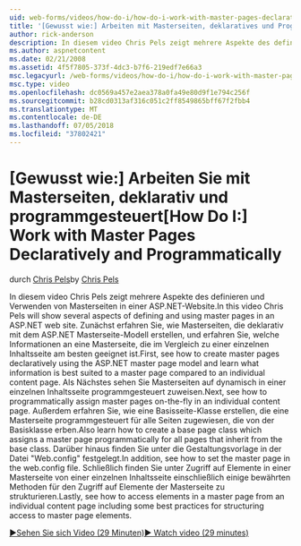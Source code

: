 ```yaml
---
uid: web-forms/videos/how-do-i/how-do-i-work-with-master-pages-declaratively-and-programmatically
title: '[Gewusst wie:] Arbeiten mit Masterseiten, deklaratives und Programmgesteuertes | Microsoft-Dokumentation'
author: rick-anderson
description: In diesem video Chris Pels zeigt mehrere Aspekte des definieren und Verwenden von Masterseiten in einer ASP.NET-Website. Zunächst erfahren Sie, wie Masterseiten Declarati erstellen...
ms.author: aspnetcontent
ms.date: 02/21/2008
ms.assetid: 4f5f7805-373f-4dc3-b7f6-219edf7e66a3
msc.legacyurl: /web-forms/videos/how-do-i/how-do-i-work-with-master-pages-declaratively-and-programmatically
msc.type: video
ms.openlocfilehash: dc0569a457e2aea378a0fa49e80d9f1e794c256f
ms.sourcegitcommit: b28cd0313af316c051c2ff8549865bff67f2fbb4
ms.translationtype: MT
ms.contentlocale: de-DE
ms.lasthandoff: 07/05/2018
ms.locfileid: "37802421"
---
```

<a name="how-do-i-work-with-master-pages-declaratively-and-programmatically"></a><span data-ttu-id="acb64-104">[Gewusst wie:] Arbeiten Sie mit Masterseiten, deklarativ und programmgesteuert</span><span class="sxs-lookup"><span data-stu-id="acb64-104">[How Do I:] Work with Master Pages Declaratively and Programmatically</span></span>
====================
<span data-ttu-id="acb64-105">durch [Chris Pels](https://twitter.com/chrispels)</span><span class="sxs-lookup"><span data-stu-id="acb64-105">by [Chris Pels](https://twitter.com/chrispels)</span></span>

<span data-ttu-id="acb64-106">In diesem video Chris Pels zeigt mehrere Aspekte des definieren und Verwenden von Masterseiten in einer ASP.NET-Website.</span><span class="sxs-lookup"><span data-stu-id="acb64-106">In this video Chris Pels will show several aspects of defining and using master pages in an ASP.NET web site.</span></span> <span data-ttu-id="acb64-107">Zunächst erfahren Sie, wie Masterseiten, die deklarativ mit dem ASP.NET Masterseite-Modell erstellen, und erfahren Sie, welche Informationen an eine Masterseite, die im Vergleich zu einer einzelnen Inhaltsseite am besten geeignet ist.</span><span class="sxs-lookup"><span data-stu-id="acb64-107">First, see how to create master pages declaratively using the ASP.NET master page model and learn what information is best suited to a master page compared to an individual content page.</span></span> <span data-ttu-id="acb64-108">Als Nächstes sehen Sie Masterseiten auf dynamisch in einer einzelnen Inhaltsseite programmgesteuert zuweisen.</span><span class="sxs-lookup"><span data-stu-id="acb64-108">Next, see how to programmatically assign master pages on-the-fly in an individual content page.</span></span> <span data-ttu-id="acb64-109">Außerdem erfahren Sie, wie eine Basisseite-Klasse erstellen, die eine Masterseite programmgesteuert für alle Seiten zugewiesen, die von der Basisklasse erben.</span><span class="sxs-lookup"><span data-stu-id="acb64-109">Also learn how to create a base page class which assigns a master page programmatically for all pages that inherit from the base class.</span></span> <span data-ttu-id="acb64-110">Darüber hinaus finden Sie unter die Gestaltungsvorlage in der Datei "Web.config" festgelegt.</span><span class="sxs-lookup"><span data-stu-id="acb64-110">In addition, see how to set the master page in the web.config file.</span></span> <span data-ttu-id="acb64-111">Schließlich finden Sie unter Zugriff auf Elemente in einer Masterseite von einer einzelnen Inhaltsseite einschließlich einige bewährten Methoden für den Zugriff auf Elemente der Masterseite zu strukturieren.</span><span class="sxs-lookup"><span data-stu-id="acb64-111">Lastly, see how to access elements in a master page from an individual content page including some best practices for structuring access to master page elements.</span></span>

[<span data-ttu-id="acb64-112">&#9654;Sehen Sie sich Video (29 Minuten)</span><span class="sxs-lookup"><span data-stu-id="acb64-112">&#9654; Watch video (29 minutes)</span></span>](https://channel9.msdn.com/Blogs/ASP-NET-Site-Videos/how-do-i-work-with-master-pages-declaratively-and-programmatically)
